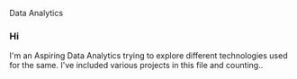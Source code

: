 Data Analytics

### Hi
I'm an Aspiring Data Analytics trying to explore different technologies used for the same.
I've included various projects in this file and counting..

